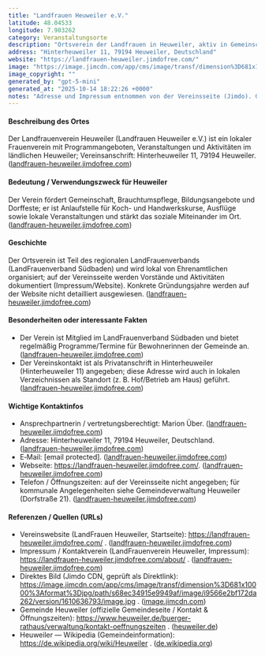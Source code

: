```yaml
---
title: "Landfrauen Heuweiler e.V."
latitude: 48.04533
longitude: 7.903262
category: Veranstaltungsorte
description: "Ortsverein der Landfrauen in Heuweiler, aktiv in Gemeinschaftsveranstaltungen, Brauchtumspflege und Bildung."
address: "Hinterheuweiler 11, 79194 Heuweiler, Deutschland"
website: "https://landfrauen-heuweiler.jimdofree.com/"
image: "https://image.jimcdn.com/app/cms/image/transf/dimension%3D681x10000%3Aformat%3Djpg/path/s68ec34915e9949af/image/i9566e2bf172da262/version/1610636793/image.jpg"
image_copyright: ""
generated_by: "gpt-5-mini"
generated_at: "2025-10-14 18:22:26 +0000"
notes: "Adresse und Impressum entnommen von der Vereinsseite (Jimdo). Geo-Koordinaten (48.04533, 7.903262) wurden mittels Mapbox Reverse-Geocoding (mcp_mapbox) ermittelt. Bild stammt vom Jimdo-CDN (direkter Bildlink geprüft)."
---
```


#### Beschreibung des Ortes
Der Landfrauenverein Heuweiler (Landfrauen Heuweiler e.V.) ist ein lokaler Frauenverein mit Programmangeboten, Veranstaltungen und Aktivitäten im ländlichen Heuweiler; Vereinsanschrift: Hinterheuweiler 11, 79194 Heuweiler. ([landfrauen-heuweiler.jimdofree.com](https://landfrauen-heuweiler.jimdofree.com/about/))

#### Bedeutung / Verwendungszweck für Heuweiler
Der Verein fördert Gemeinschaft, Brauchtumspflege, Bildungsangebote und Dorffeste; er ist Anlaufstelle für Koch- und Handwerkskurse, Ausflüge sowie lokale Veranstaltungen und stärkt das soziale Miteinander im Ort. ([landfrauen-heuweiler.jimdofree.com](https://landfrauen-heuweiler.jimdofree.com/))

#### Geschichte
Der Ortsverein ist Teil des regionalen LandFrauenverbands (LandFrauenverband Südbaden) und wird lokal von Ehrenamtlichen organisiert; auf der Vereinsseite werden Vorstände und Aktivitäten dokumentiert (Impressum/Website). Konkrete Gründungsjahre werden auf der Website nicht detailliert ausgewiesen. ([landfrauen-heuweiler.jimdofree.com](https://landfrauen-heuweiler.jimdofree.com/about/))

#### Besonderheiten oder interessante Fakten
- Der Verein ist Mitglied im LandFrauenverband Südbaden und bietet regelmäßig Programme/Termine für Bewohnerinnen der Gemeinde an. ([landfrauen-heuweiler.jimdofree.com](https://landfrauen-heuweiler.jimdofree.com/))  
- Der Vereinskontakt ist als Privatanschrift in Hinterheuweiler (Hinterheuweiler 11) angegeben; diese Adresse wird auch in lokalen Verzeichnissen als Standort (z. B. Hof/Betrieb am Haus) geführt. ([landfrauen-heuweiler.jimdofree.com](https://landfrauen-heuweiler.jimdofree.com/about/))

#### Wichtige Kontaktinfos
- Ansprechpartnerin / vertretungsberechtigt: Marion Über. ([landfrauen-heuweiler.jimdofree.com](https://landfrauen-heuweiler.jimdofree.com/about/))  
- Adresse: Hinterheuweiler 11, 79194 Heuweiler, Deutschland. ([landfrauen-heuweiler.jimdofree.com](https://landfrauen-heuweiler.jimdofree.com/about/))  
- E‑Mail: [email protected]. ([landfrauen-heuweiler.jimdofree.com](https://landfrauen-heuweiler.jimdofree.com/about/))  
- Webseite: https://landfrauen-heuweiler.jimdofree.com/. ([landfrauen-heuweiler.jimdofree.com](https://landfrauen-heuweiler.jimdofree.com/))  
- Telefon / Öffnungszeiten: auf der Vereinsseite nicht angegeben; für kommunale Angelegenheiten siehe Gemeindeverwaltung Heuweiler (Dorfstraße 21). ([landfrauen-heuweiler.jimdofree.com](https://landfrauen-heuweiler.jimdofree.com/about/))

#### Referenzen / Quellen (URLs)
- Vereinswebsite (LandFrauen Heuweiler, Startseite): https://landfrauen-heuweiler.jimdofree.com/ . ([landfrauen-heuweiler.jimdofree.com](https://landfrauen-heuweiler.jimdofree.com/))  
- Impressum / Kontaktverein (LandFrauenverein Heuweiler, Impressum): https://landfrauen-heuweiler.jimdofree.com/about/ . ([landfrauen-heuweiler.jimdofree.com](https://landfrauen-heuweiler.jimdofree.com/about/))  
- Direktes Bild (Jimdo CDN, geprüft als Direktlink): https://image.jimcdn.com/app/cms/image/transf/dimension%3D681x10000%3Aformat%3Djpg/path/s68ec34915e9949af/image/i9566e2bf172da262/version/1610636793/image.jpg . ([image.jimcdn.com](https://image.jimcdn.com/app/cms/image/transf/dimension%3D681x10000%3Aformat%3Djpg/path/s68ec34915e9949af/image/i9566e2bf172da262/version/1610636793/image.jpg))  
- Gemeinde Heuweiler (offizielle Gemeindeseite / Kontakt & Öffnungszeiten): https://www.heuweiler.de/buerger-rathaus/verwaltung/kontakt-oeffnungszeiten . ([heuweiler.de](https://www.heuweiler.de/buerger-rathaus/verwaltung/kontakt-oeffnungszeiten?utm_source=openai))  
- Heuweiler — Wikipedia (Gemeindeinformation): https://de.wikipedia.org/wiki/Heuweiler . ([de.wikipedia.org](https://de.wikipedia.org/wiki/Heuweiler?utm_source=openai))